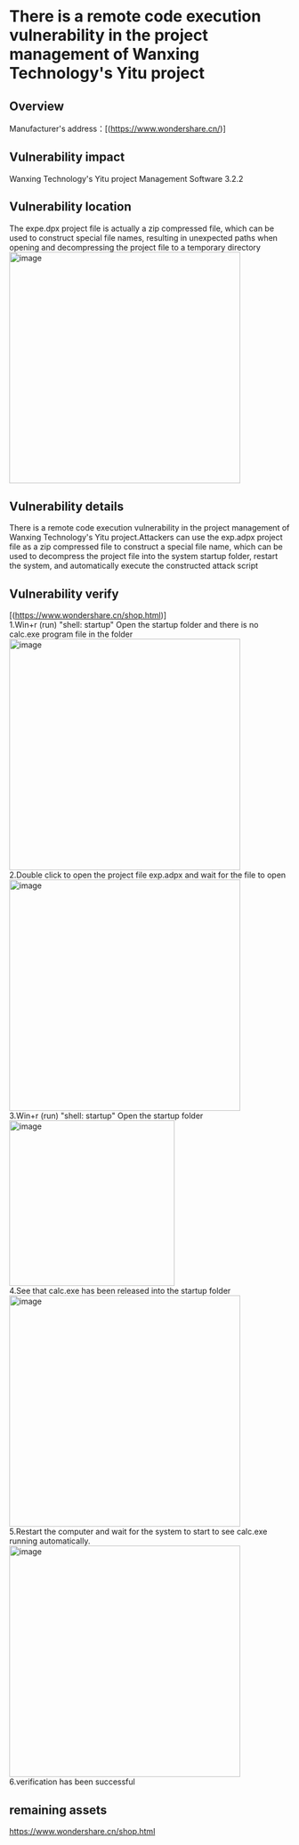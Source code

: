 # There is a remote code execution vulnerability in the project management of Wanxing Technology's Yitu project

## Overview
Manufacturer's address：[(https://www.wondershare.cn/)]
## Vulnerability impact
Wanxing Technology's Yitu project Management Software 3.2.2
## Vulnerability location
The expe.dpx project file is actually a zip compressed file, which can be used to construct special file names, resulting in unexpected paths when opening and decompressing the project file to a temporary directory
<br /> <img width="415" alt="image" src="https://github.com/zty007666/Shenzhen-Yitu-Software-Yitu-Project-Management-Software/assets/26759286/01ca0d6a-e118-4498-8729-267178393839">
## Vulnerability details
There is a remote code execution vulnerability in the project management of Wanxing Technology's Yitu project.Attackers can use the exp.adpx project file as a zip compressed file to construct a special file name, which can be used to decompress the project file into the system startup folder, restart the system, and automatically execute the constructed attack script 
## Vulnerability verify
[(https://www.wondershare.cn/shop.html)]
<br /> 1.Win+r (run) "shell: startup" Open the startup folder and there is no calc.exe program file in the folder
<br /> <img width="415" alt="image" src="https://github.com/zty007666/Shenzhen-Yitu-Software-Yitu-Project-Management-Software/assets/26759286/1f3fe98b-3ddb-4fe0-8628-ff49b9ec3da4">
<br /> 2.Double click to open the project file exp.adpx and wait for the file to open
<br /> <img width="415" alt="image" src="https://github.com/zty007666/Shenzhen-Yitu-Software-Yitu-Project-Management-Software/assets/26759286/feae17aa-9b6d-4736-a160-d3d9710038fa">
<br /> 3.Win+r (run) "shell: startup" Open the startup folder
<br /> <img width="297" alt="image" src="https://github.com/zty007666/Shenzhen-Yitu-Software-Yitu-Project-Management-Software/assets/26759286/1a3a62fc-a6d0-4d4d-8f42-d8d8e57defde">
<br /> 4.See that calc.exe has been released into the startup folder
<br /> <img width="415" alt="image" src="https://github.com/zty007666/Shenzhen-Yitu-Software-Yitu-Project-Management-Software/assets/26759286/a5583363-dbe8-414e-9556-73a68c2e7008">
<br /> 5.Restart the computer and wait for the system to start to see calc.exe running automatically.
<br /> <img width="415" alt="image" src="https://github.com/zty007666/Shenzhen-Yitu-Software-Yitu-Project-Management-Software/assets/26759286/b7b48578-aecf-480e-8abf-aa1b1ee88d34">
<br /> 6.verification has been successful
## remaining assets
https://www.wondershare.cn/shop.html

